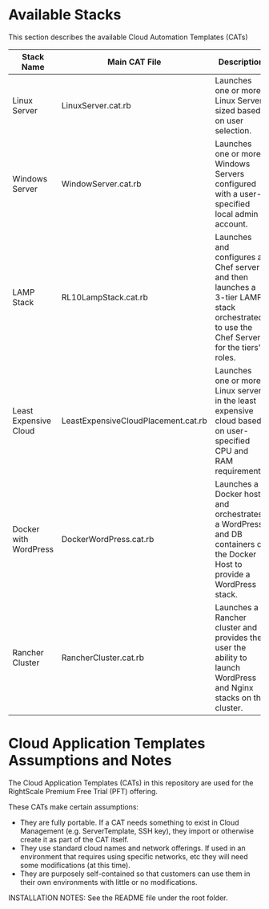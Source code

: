 # Available Stacks
This section describes the available Cloud Automation Templates (CATs)

| Stack Name | Main CAT File | Description |
|--------------|-----|---------------|
| Linux Server | LinuxServer.cat.rb | Launches one or more Linux Servers sized based on user selection. |
| Windows Server | WindowServer.cat.rb | Launches one or more Windows Servers configured with a user-specified local admin account. |
| LAMP Stack | RL10LampStack.cat.rb | Launches and configures a Chef server and then launches a 3-tier LAMP stack orchestrated to use the Chef Server for the tiers' roles. |
| Least Expensive Cloud | LeastExpensiveCloudPlacement.cat.rb | Launches one or more Linux servers in the least expensive cloud based on user-specified CPU and RAM requirements. |
| Docker with WordPress | DockerWordPress.cat.rb | Launches a Docker host and orchestrates a WordPress and DB containers on the Docker Host to provide a WordPress stack. |
| Rancher Cluster | RancherCluster.cat.rb | Launches a Rancher cluster and provides the user the ability to launch WordPress and Nginx stacks on the cluster. |


# Cloud Application Templates Assumptions and Notes
The Cloud Application Templates (CATs) in this repository are used for the RightScale Premium Free Trial (PFT) offering.

These CATs make certain assumptions:
- They are fully portable. If a CAT needs something to exist in Cloud Management (e.g. ServerTemplate, SSH key), they import or otherwise create it as part of the CAT itself.
- They use standard cloud names and network offerings. If used in an environment that requires using specific networks, etc they will need some modifications (at this time).
- They are purposely self-contained so that customers can use them in their own environments with little or no modifications.

INSTALLATION NOTES:
See the README file under the root folder.
